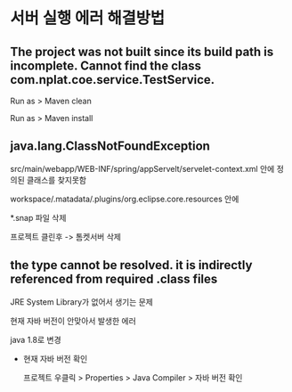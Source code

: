 # 서버 실행 에러 해결방법



## The project was not built since its build path is incomplete. Cannot find the class com.nplat.coe.service.TestService.

Run as > Maven clean

Run as > Maven install



## java.lang.ClassNotFoundException

src/main/webapp/WEB-INF/spring/appServelt/servelet-context.xml 안에 정의된 클래스를 찾지못함

workspace/.matadata/.plugins/org.eclipse.core.resources 안에

*.snap 파일 삭제

프로젝트 클린후 -> 톰켓서버 삭제



## the type cannot be resolved. it is indirectly referenced from required .class files

JRE System Library가 없어서 생기는 문제

현재 자바 버전이 안맞아서 발생한 에러

java 1.8로 변경

- 현재 자바 버전 확인

  프로젝트 우클릭 > Properties > Java Compiler > 자바 버전 확인